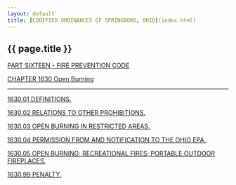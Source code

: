 ```yaml
---
layout: default 
title: [CODIFIED ORDINANCES OF SPRINGBORO, OHIO](index.html) 
---
```


{{ page.title }}
----------------

[PART SIXTEEN - FIRE PREVENTION CODE](5a09a412.html)

[CHAPTER 1630 Open Burning](5b23a412.html)

---

[1630.01 DEFINITIONS.](5b34a412.html)

[1630.02 RELATIONS TO OTHER PROHIBITIONS.](5b45a412.html)

[1630.03 OPEN BURNING IN RESTRICTED AREAS.](5b4ba412.html)

[1630.04 PERMISSION FROM AND NOTIFICATION TO THE OHIO
EPA.](5b6ca412.html)

[1630.05 OPEN BURNING; RECREATIONAL FIRES; PORTABLE OUTDOOR
FIREPLACES.](5b85a412.html)

[1630.99 PENALTY.](5b9ca412.html)
